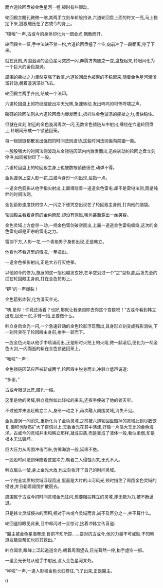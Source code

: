 
而六道轮回盘被金色星河一卷,顿时有些颤动。

轮回殿主瞳孔微微一缩,其两手立刻车轮般掐诀,六道轮回盘上面的符文一亮,马上稳定下来,狠狠碾压在了古或今的身上。

“噗嗤”一声,古或今的身体却化为一团金光,飘散而开。

轮回殿主一怔,手中法诀不禁一松,六道轮回盘撞了个空,向前冲了一段距离,停了下来。

就在此刻,周围汹涌的金色星河突然一闪,奔腾方向随之一变,盘旋起来,转眼间化为一个巨大的金色漩涡。

周围的撕扯之力骤然变强了数倍,六道轮回盘也被带的不稳起来,随着金色星河滴溜溜转动,朝着漩涡深处飞去。

轮回殿主两手齐出,结成一个法印。

六道轮回盘上的符纹绽放出冲天光辉,急速转动,发出呜呜的可怖呼啸之声。

磅礴的轮回法则从六道轮回盘内爆发而出,抵挡住金色漩涡的撕扯之力,很快稳住。

但就在此刻,附近的金色漩涡再次一闪,无数金色锁链从中射出,缠绕在六道轮回盘上,转眼间形成一个锁链囚笼。

每一根锁链都散发出强烈的时间法则波动,这些时间法则偏向禁锢一类。

一股股强大的时间法则波动从金锁链囚笼内内散发而出,迅疾转动的轮回之盘立刻停滞,如同被封印了一般。

六道轮回盘上的轮回殿主身上也被数根锁链缠住,动弹不得。

金色漩涡上空人影一花,古或今身形一闪出现,屈指一点。

一道金色箭影从他手指尖射出,上面缠绕着一道道金色雷电,却不是雷电法则,而是纯粹的时间法则。

金色箭影速度快的惊人,一闪之下便凭空出现在了轮回殿主身前,打向他的脑袋。

轮回殿主看着身前的金色箭影,却没有惊慌,嘴角甚至露出一丝笑容。

金色灵域上方虚空一动,一柄金色雷剑破空而出,上面一道道金色雷电缠绕,这次的金色雷电却是正宗的雷电之力。

雷剑下方,人影一花,一个青袍男子身影出现,正是韩立。

他看也不看这里的情况,一拳捣出。

一道金色拳影射出,正是大五行灭绝拳。

以他如今的修为,施展的这一招也越发玄妙,在半空划过一个“之”型轨迹,后发先至的拦在轮回殿主身前,打在金色箭影上。

“砰”的一声爆裂！

金色箭影炸裂,化为漫天金光。

“咦,是你！你竟还活着？也好,那就让我亲自除去你这个变数吧！”古或今看到韩立出现,目光一沉,手臂一抬,正要做什么。

韩立身后金光一闪,一个急速转动的金色轮影浮现而出,其身形立刻变成残影消失,下一刻凭空在了轮回殿主身前,抬手一斩而下。

一股金色火焰从他手中喷涌而出,正是断时火把上的火焰,微一翻滚后,便化为一柄金色火剑,一闪而逝的斩在金色锁链囚笼上。

“嗤啦”一声！

金色锁链囚笼应声被斩成两半,轮回殿主脱身而出,冲韩立低声说道:

“多谢。”

古或今眼见此景,瞳孔一缩。

这里是他的灵域,韩立竟然如此轻松的来去,还挥手便破了他的锁天牢。

不过他并未追赶韩立二人,身形一动之下,再次融入周围灵域,消失不见。

金色漩涡一闪消失,重新化为了金色灵域,之前被六道轮回盘毁掉的灵域此刻尽数恢复,面积也陡然扩大了百倍以上,无数金光在其中荡漾,好像一片浩大无比的金色海洋。古或今的灵域并未和韩立那样,凝成实质,而是变成了液体一般,看似柔弱,却是根本无法毁坏。

巨大压力从周围冲击而来,仿佛海浪一般,延绵不绝。

一股股时间法则伴随着这些冲力,朝着二人侵蚀而来,无孔不入。

韩立眉头一皱,身上金光大放,也立刻张开了自己的时间灵域。

一个完全实质的灵域浮现而出,里面是大片的山河风光,顿时挡住了周围金色灵域的侵蚀,并且朝着周围扩散而去。

周围属于古或今的时间灵域金光狂闪,想要阻拦韩立的灵域,却无能为力,被不断逼退。

只是韩立灵域侵占的面积,相对于古或今灵域而言,尚不及百分之一,并不算什么。

轮回道祖眼见此景,目中却闪过一丝惊诧,接着冲韩立传音道:

“魔主被金色星海卷走,目前不知所踪……要对抗古或今,他的力量不可或缺,不知韩道友能否帮忙也将其救出。”

韩立闻言,眼眸上泛起道道金光,朝着周围望去,目光蓦然一停,抬手虚空一抓。

一道金光长虹从他手中射出,没入金色星河某处。

“哗啦”一声,一道人影被金色长虹卷住,飞了出来,正是魔主。

()